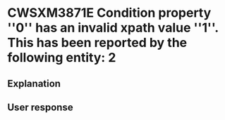 # CWSXM3871E Condition property ''0'' has an invalid xpath value ''1''. This has been reported by the following entity: 2

## Explanation

## User response